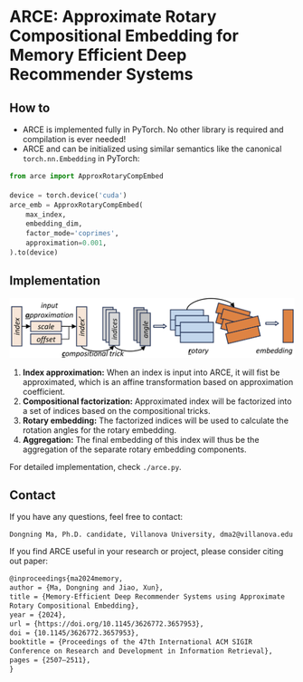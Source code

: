 # ARCE: Approximate Rotary Compositional Embedding for Memory Efficient Deep Recommender Systems


## How to
-  ARCE is implemented fully in PyTorch. No other library is required and compilation is ever needed!
- ARCE and can be initialized using similar semantics like the canonical `torch.nn.Embedding` in PyTorch:
```python
from arce import ApproxRotaryCompEmbed

device = torch.device('cuda')
arce_emb = ApproxRotaryCompEmbed(
    max_index,
    embedding_dim,
    factor_mode='coprimes',
    approximation=0.001,
).to(device)
```

## Implementation
![](./README/arce.png)

 1. **Index approximation:** When an index is input into ARCE, it will fist be approximated, which is an affine transformation based on approximation coefficient. 
 2. **Compositional factorization:** Approximated index will be factorized into a set of indices based on the compositional tricks.
 3. **Rotary embedding:** The factorized indices will be used to calculate the rotation angles for the rotary embedding. 
 4. **Aggregation:** The final embedding of this index will thus be the aggregation of the separate rotary embedding components.

For detailed implementation, check `./arce.py`.

## Contact
If you have any questions, feel free to contact:
```
Dongning Ma, Ph.D. candidate, Villanova University, dma2@villanova.edu 
```

If you find ARCE useful in your research or project, please consider citing out paper:
```
@inproceedings{ma2024memory,
author = {Ma, Dongning and Jiao, Xun},
title = {Memory-Efficient Deep Recommender Systems using Approximate Rotary Compositional Embedding},
year = {2024},
url = {https://doi.org/10.1145/3626772.3657953},
doi = {10.1145/3626772.3657953},
booktitle = {Proceedings of the 47th International ACM SIGIR Conference on Research and Development in Information Retrieval},
pages = {2507–2511},
}
```
